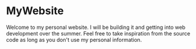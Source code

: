 # MyWebsite
Welcome to my personal website. I will be building it and getting into web development over the summer.
Feel free to take inspiration from the source code as long as you don't use my personal information.

